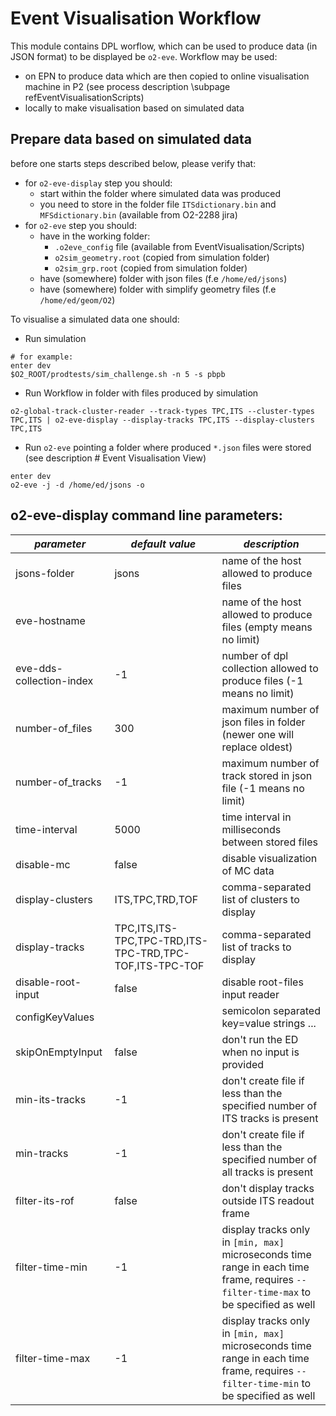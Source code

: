 <!-- doxy
\page refEventVisualisationWorkflow EventVisualisation Workflow
/doxy -->

# Event Visualisation Workflow

This module contains DPL worflow, which can be used to produce data (in JSON format) to be displayed be `o2-eve`. Workflow may be used:
* on EPN to produce data which are then copied to online visualisation machine in P2 (see process description \subpage refEventVisualisationScripts)
* locally to make visualisation based on simulated data


## Prepare data based on simulated data
before one starts steps described below, please verify that:
* for `o2-eve-display` step you should:
  * start within the folder where simulated data was produced
  * you need to store in the folder file ```ITSdictionary.bin``` and ```MFSdictionary.bin``` (available from O2-2288 jira)
* for `o2-eve` step you should:
  * have in the working folder:
    * `.o2eve_config` file (available from EventVisualisation/Scripts)
    * `o2sim_geometry.root` (copied from simulation folder)
    * `o2sim_grp.root` (copied from simulation folder)
  * have (somewhere) folder with json files (f.e `/home/ed/jsons`)
  * have (somewhere) folder with simplify geometry files (f.e `/home/ed/geom/O2`)



To visualise a simulated data one should:
* Run simulation
```shell
# for example:
enter dev
$O2_ROOT/prodtests/sim_challenge.sh -n 5 -s pbpb
```
* Run Workflow in folder with files produced by simulation
```shell
o2-global-track-cluster-reader --track-types TPC,ITS --cluster-types TPC,ITS | o2-eve-display --display-tracks TPC,ITS --display-clusters TPC,ITS
```
* Run `o2-eve` pointing a folder where produced `*.json` files were stored (see description # Event Visualisation View)
```shell
enter dev
o2-eve -j -d /home/ed/jsons -o
```


## o2-eve-display command line parameters:

| *parameter*              | *default value*                                         | *description*                                                                                                                        |  
|--------------------------|---------------------------------------------------------|--------------------------------------------------------------------------------------------------------------------------------------|
| jsons-folder             | jsons                                                   | name of the host allowed to produce files                                                                                            |
| eve-hostname             |                                                         | name of the host allowed to produce files (empty means no limit)                                                                     |
| eve-dds-collection-index | -1                                                      | number of dpl collection allowed to produce files (-1 means no limit)                                                                |  
| number-of_files          | 300                                                     | maximum number of json files in folder (newer one will replace oldest)                                                               |  
| number-of_tracks         | -1                                                      | maximum number of track stored in json file (-1 means no limit)                                                                      |
| time-interval            | 5000                                                    | time interval in milliseconds between stored files                                                                                   |
| disable-mc               | false                                                   | disable visualization of MC data                                                                                                     |  
| display-clusters         | ITS,TPC,TRD,TOF                                         | comma-separated list of clusters to display                                                                                          |  
| display-tracks           | TPC,ITS,ITS-TPC,TPC-TRD,ITS-TPC-TRD,TPC-TOF,ITS-TPC-TOF | comma-separated list of tracks to display                                                                                            |  
| disable-root-input       | false                                                   | disable root-files input reader                                                                                                      |
| configKeyValues          |                                                         | semicolon separated key=value strings ...                                                                                            |
| skipOnEmptyInput         | false                                                   | don't run the ED when no input is provided                                                                                           |
| min-its-tracks           | -1                                                      | don't create file if less than the specified number of ITS tracks is present                                                         |
| min-tracks               | -1                                                      | don't create file if less than the specified number of all tracks is present                                                         |     
| filter-its-rof           | false                                                   | don't display tracks outside ITS readout frame                                                                                       |      
| filter-time-min          | -1                                                      | display tracks only in `[min, max]` microseconds time range in each time frame, requires `--filter-time-max` to be specified as well |     
| filter-time-max          | -1                                                      | display tracks only in `[min, max]` microseconds time range in each time frame, requires `--filter-time-min` to be specified as well |




